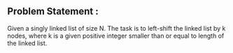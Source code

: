 Problem Statement :
-------------------
Given a singly linked list of size N. The task is to left-shift the linked list by k nodes, where k is a given positive integer smaller than or equal to length of the linked list.
<br/>
<br/>
